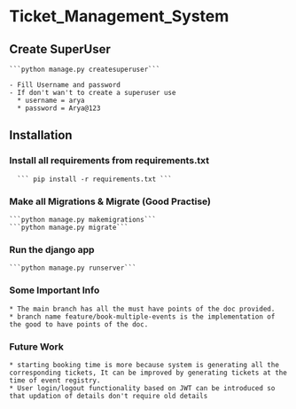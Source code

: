 # Ticket_Management_System

## Create SuperUser 
    ```python manage.py createsuperuser``` 
    
    - Fill Username and password  
    - If don't wan't to create a superuser use 
      * username = arya
      * password = Arya@123
    
## Installation 

 ### Install all requirements from requirements.txt 
      ``` pip install -r requirements.txt ```
      
 ### Make all Migrations & Migrate (Good Practise) 
    ```python manage.py makemigrations```
    ```python manage.py migrate```
    
### Run the django app 
    ```python manage.py runserver```
### Some Important Info 
    * The main branch has all the must have points of the doc provided. 
    * branch name feature/book-multiple-events is the implementation of the good to have points of the doc.
    
### Future Work 
    * starting booking time is more because system is generating all the corresponding tickets, It can be improved by generating tickets at the time of event registry.
    * User login/logout functionality based on JWT can be introduced so that updation of details don't require old details
    
    
  
